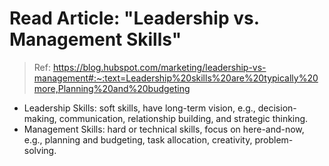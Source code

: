 # Read Article: "Leadership vs. Management Skills"

> Ref: https://blog.hubspot.com/marketing/leadership-vs-management#:~:text=Leadership%20skills%20are%20typically%20more,Planning%20and%20budgeting

* Leadership Skills: soft skills, have long-term vision, e.g., decision-making, communication, relationship building, and strategic thinking.
* Management Skills: hard or technical skills, focus on here-and-now, e.g., planning and budgeting, task allocation, creativity, problem-solving.

